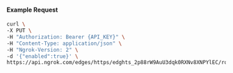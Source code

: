 <!-- Code generated for API Clients. DO NOT EDIT. -->

#### Example Request

```bash
curl \
-X PUT \
-H "Authorization: Bearer {API_KEY}" \
-H "Content-Type: application/json" \
-H "Ngrok-Version: 2" \
-d '{"enabled":true}' \
https://api.ngrok.com/edges/https/edghts_2p88rW9AuU3dqk0RXNv8XNPYlEC/routes/edghtsrt_2p88rXyy2PDtCrE5hFoH2JuS4nG/compression
```
